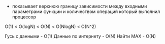 - показывает верхнюю границу зависимости между входными параметрами функции и количеством операций который выполнил процессор

O(1) < O(logN) < O(N) < O(NlogN) < O(N^2)

Гусь с данными - O(1)
Данные по интернету - O(N)
Найти MAX - O(N)
